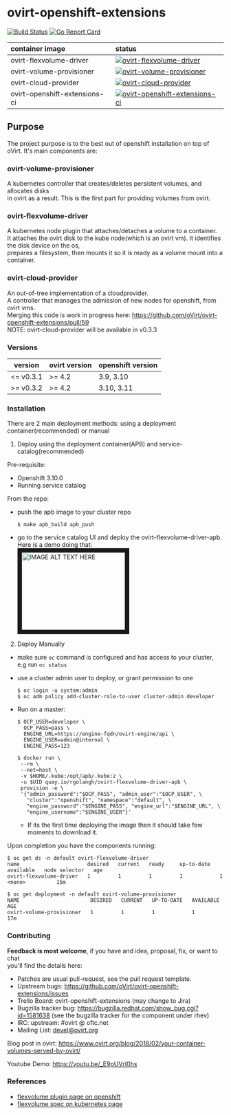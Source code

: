 # ovirt-openshift-extensions

[![Build Status](http://jenkins.ovirt.org/buildStatus/icon?job=oVirt_ovirt-openshift-extensions_standard-on-ghpush)](http://jenkins.ovirt.org/job/oVirt_ovirt-openshift-extensions_standard-on-ghpush/)
[![Go Report Card](https://goreportcard.com/badge/github.com/ovirt/ovirt-openshift-extensions)](https://goreportcard.com/report/github.com/ovirt/ovirt-openshift-extensions)

| container image | status    | 
| :---            | :---      |
|ovirt-flexvolume-driver |[![ovirt-flexvolume-driver](https://quay.io/repository/rgolangh/ovirt-flexvolume-driver/status)](https://quay.io/repository/rgolangh/ovirt-flexvolume-driver/status) |
|ovirt-volume-provisioner|[![ovirt-volume-provisioner](https://quay.io/repository/rgolangh/ovirt-volume-provisioner/status)](https://quay.io/repository/rgolangh/ovirt-volume-provisioner/status) |
|ovirt-cloud-provider    |[![ovirt-cloud-provider](https://quay.io/repository/rgolangh/ovirt-cloud-provider/status)](https://quay.io/repository/rgolangh/ovirt-cloud-provider/status) |
|ovirt-openshift-extensions-ci    |[![ovirt-openshift-extensions-ci](https://quay.io/repository/rgolangh/ovirt-openshift-extensions-ci/status)](https://quay.io/repository/rgolangh/ovirt-openshift-extensions-ci/status) |

## Purpose
The project purpose is to the best out of openshift installation on top of oVirt.
It's main components are:

### ovirt-volume-provisioner
A kubernetes controller that creates/deletes persistent volumes, and allocates disks \
in ovirt as a result. This is the first part for providing volumes from ovirt.

### ovirt-flexvolume-driver
A kubernetes node plugin that attaches/detaches a volume to a container. \
It attaches the ovirt disk to the kube node(which is an ovirt vm). It identifies the disk device on the os, \
prepares a filesystem, then mounts it so it is ready as a volume mount into a container.

### ovirt-cloud-provider
An out-of-tree implementation of a cloudprovider. \
A controller that manages the admission of new nodes for openshift, from ovirt vms. \
Merging this code is work in progress here: https://github.com/oVirt/ovirt-openshift-extensions/pull/59 \
NOTE: ovirt-cloud-provider will be available in v0.3.3

### Versions
| version   |ovirt version |openshift version|
|-----------|--------------|-----------------|
|\<= v0.3.1 | \>= 4.2      | 3.9,  3.10      |
|\>= v0.3.2 | \>= 4.2      | 3.10, 3.11      |

### Installation
There are 2 main deployment methods: using a deployment container(recommended) or manual

1. Deploy using the deployment container(APB) and service-catalog(recommended)

Pre-requisite:
- Openshift 3.10.0
- Running service catalog

From the repo:
- push the apb image to your cluster repo
   ```console
   $ make apb_build apb_push
   ```
- go to the service catalog UI and deploy the ovirt-flexvolume-driver-apb. \
 Here is a demo doing that: \
<a href="http://www.youtube.com/watch?feature=player_embedded&v=frcehKUk_g4" target="_blank"><img src="http://img.youtube.com/vi/frcehKUk_g4/0.jpg" alt="IMAGE ALT TEXT HERE" width="240" height="180" border="10" /></a>

2. Deploy Manually

- make sure `oc` command is configured and has access to your cluster, e.g run `oc status`

- use a cluster admin user to deploy, or grant permission to one
   ```console
   $ oc login -u system:admin
   $ oc adm policy add-cluster-role-to-user cluster-admin developer
   ```
- Run on a master:
   ```console
   $ OCP_USER=developer \
     OCP_PASS=pass \
     ENGINE_URL=https://engine-fqdn/ovirt-engine/api \
     ENGINE_USER=admin@internal \
     ENGINE_PASS=123
   
   $ docker run \
    --rm \
    --net=host \
    -v $HOME/.kube:/opt/apb/.kube:z \
    -u $UID quay.io/rgolangh/ovirt-flexvolume-driver-apb \
    provision -e \
    '{"admin_password":"$OCP_PASS", "admin_user":"$OCP_USER", \
      "cluster":"openshift", "namespace":"default", \
      "engine_password":"$ENGINE_PASS", "engine_url":"$ENGINE_URL", \
      "engine_username":"$ENGINE_USER"}'
   ```

   - If its the first time deploying the image then it should take few moments to download it.

Upon completion you have the components running:

   ```console
   $ oc get ds -n default ovirt-flexvolume-driver 
   name                      desired   current   ready     up-to-date   available   node selector   age
   ovirt-flexvolume-driver   1         1         1         1            1           <none>          15m

   $ oc get deployment -n default ovirt-volume-provisioner 
   NAME                       DESIRED   CURRENT   UP-TO-DATE   AVAILABLE   AGE
   ovirt-volume-provisioner   1         1         1            1           17m
   ```

### Contributing
**Feedback is most welcome**, if you have and idea, proposal, fix, or want to chat \
  you'll find the details here: 
- Patches are usual pull-request, see the pull request template.
- Upstream bugs: https://github.com/oVirt/ovirt-openshift-extensions/issues
- Trello Board: ovirt-openshift-extensions (may change to Jira)
- Bugzilla tracker bug: https://bugzilla.redhat.com/show_bug.cgi?id=1581638 (see the bugzilla tracker for the component under rhev)
- IRC: upstream: #ovirt @ oftc.net
- Mailing List: devel@ovirt.org

Blog post in ovirt: https://www.ovirt.org/blog/2018/02/your-container-volumes-served-by-ovirt/

Youtube Demo: https://youtu.be/_E9pUVrI0hs


### References
- [flexvolume plugin page on openshift](https://docs.openshift.org/latest/install_config/persistent_storage/persistent_storage_flex_volume.html)
- [flexvolume spec on kubernetes page](https://github.com/kubernetes/community/blob/master/contributors/devel/flexvolume.md)

[flex-conf]: deployment/ovirt-flexdriver/ovirt-flexdriver.conf.j2
[flex-playbook]: deployment/ovirt-flexdriver/deploy.yaml
[prov-playbook]: deployment/ovirt-provisioner/deploy.yaml
